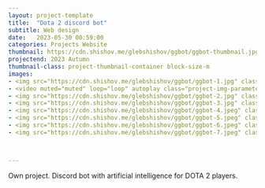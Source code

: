 ```yaml
---
layout: project-template
title:  "Dota 2 discord bot"
subtitle: Web design
date:   2023-05-30 00:59:00
categories: Projects Website
thumbnail: https://cdn.shishov.me/glebshishov/ggbot/ggbot-thumbnail.jpg
projectend: 2023 Autumn
thumbnail-class: project-thumbnail-container block-size-m
images:
- <img src="https://cdn.shishov.me/glebshishov/ggbot/ggbot-1.jpg" class="project-img-parameters img-size-full" alt="ggbot-01">
- <video muted="muted" loop="loop" autoplay class="project-img-parameters img-size-half"> <source src="https://cdn.shishov.me/glebshishov/ggbot/ggbot-video.mp4"></video>
- <img src="https://cdn.shishov.me/glebshishov/ggbot/ggbot-2.jpg" class="project-img-parameters img-size-full" alt="ggbot-02">
- <img src="https://cdn.shishov.me/glebshishov/ggbot/ggbot-3.jpg" class="project-img-parameters img-size-full" alt="ggbot-03">
- <img src="https://cdn.shishov.me/glebshishov/ggbot/ggbot-4.jpeg" class="project-img-parameters img-size-full" alt="ggbot-04">
- <img src="https://cdn.shishov.me/glebshishov/ggbot/ggbot-5.jpeg" class="project-img-parameters img-size-half" alt="ggbot-05">
- <img src="https://cdn.shishov.me/glebshishov/ggbot/ggbot-6.jpeg" class="project-img-parameters img-size-half" alt="ggbot-06">
- <img src="https://cdn.shishov.me/glebshishov/ggbot/ggbot-7.jpeg" class="project-img-parameters img-size-full" alt="ggbot-07">



---
```


Own project. Discord bot with artificial intelligence for DOTA 2 players. 